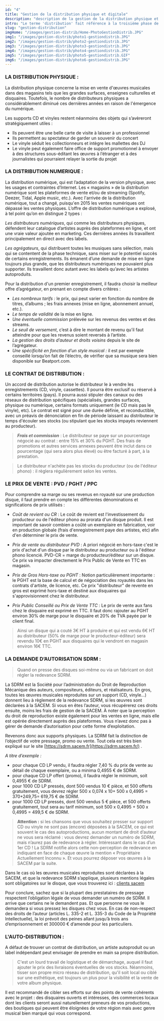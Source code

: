 ```yaml
---
id: "4"
title: "Gestion de la distribution physique et digitale"
description: "description de la gestion de la distribution physique et digitale"
intro: "Le terme 'distribution' fait référence à la troisième phase de production d'un enregistrement, qu'il s'agisse d'un album, d'un Ep ou d'un maxi. Cette phase englobe la commercialisation du produit à l'intention des consommateurs potentiels."
slug: "gestion-distribution"
imgHome: "/images/gestion-distrib/Home-PhotoGestionDistrib.JPG"
img1: "/images/gestion-distrib/photo1-gestiondistrib.JPG"
img2: "/images/gestion-distrib/photo2-gestiondistrib.JPG"
img3: "/images/gestion-distrib/photo3-gestiondistrib.JPG"
img4: "/images/gestion-distrib/photo4-gestiondistrib.JPG"
img5: "/images/gestion-distrib/photo5-gestiondistrib.GIF"
img6: "/images/gestion-distrib/photo6-gestiondistrib.JPG"
---
```


<!-- section:start -->

### **LA DISTRIBUTION PHYSIQUE :**

La distribution physique concerne la mise en vente d'œuvres musicales dans des magasins tels que les grandes surfaces, enseignes culturelles et disquaires. Toutefois, le nombre de distributeurs physiques a considérablement diminué ces dernières années en raison de l'émergence du numérique.

Les supports CD et vinyles restent néanmoins des objets qui s’avèreront stratégiquement utiles :

- Ils peuvent être une belle carte de visite à laisser à un professionnel
- Ils permettent au spectateur de garder un souvenir du concert
- Le vinyle séduit les collectionneurs et intègre les mallettes des DJ
- Le vinyle peut également faire office de support promotionnel à envoyer à des structures sous-éditant les œuvres à l’étranger et à des journalistes qui pourraient relayer la sortie du projet

<!-- section:end -->
<!-- section:start -->

### **LA DISTRIBUTION NUMERIQUE :**

La distribution numérique, qui est l’adaptation de la version physique, avec les usages et contraintes d’Internet. Les « magasins » de la distribution numérique sont les plateformes de vente et/ou de streaming (Spotify, Deezer, Tidal, Apple music, etc.). Avec l'arrivée de la distribution numérique, tout a changé, puisqu'en 2015 les ventes numériques ont dépassé les ventes physiques. L’offre de distribution numérique a explosé, à tel point qu’on en distingue 2 types :

_Les distributeurs numériques_, qui comme les distributeurs physiques, défendent leur catalogue d’artistes auprès des plateformes en ligne, et ont une vraie valeur ajoutée en marketing. Ces dernières années ils travaillent principalement en direct avec des labels.

_Les agrégateurs_, qui distribuent toutes les musiques sans sélection, mais qui se contentent de la phase technique, sans miser sur le potentiel succès de certains enregistrements. Ils émanent d’une demande de mise en ligne toujours plus grande, que les distributeurs numériques ne pouvaient plus supporter. Ils travaillent donc autant avec les labels qu’avec les artistes autoproduits.

Pour la distribution d'un premier enregistrement, il faudra choisir la meilleur offre d’agrégateur, en prenant en compte divers critères :

- _Les nombreux tarifs :_ le prix, qui peut varier en fonction du nombre de titres, d’albums ; les frais annexes (mise en ligne, abonnement annuel, etc.).
- _Le temps de validité_ de la mise en ligne.
- _Une éventuelle commission_ prélevée sur les revenus des ventes et des streams.
- _Le seuil de versement_, c’est à dire le montant de revenu qu’il faut atteindre pour que les revenus soient reversés à l’artiste.
- _La gestion des droits d’auteur et droits voisins_ depuis le site de l’agrégateur.
- _Une spécificité en fonction d’un style musical :_ il est par exemple conseillé lorsqu’on fait de l’électro, de vérifier que sa musique sera bien disponible sur Beatport.com.

<!-- section:end -->
<!-- section:start -->

### **LE CONTRAT DE DISTRIBUTION :**

Un accord de distribution autorise le distributeur le à vendre les enregistrements (CD, vinyle, cassettes).
Il pourra être exclusif ou réservé à certains territoires (pays). Il pourra aussi stipuler des canaux ou des réseaux de distribution spécifiques (spécialisés, grandes surfaces, physique ou numérique, certains formats uniquement (le CD mais pas le vinyle), etc).
Le contrat est signé pour une durée définie, et reconductible, avec un préavis de dénonciation en fin de période laissant au distributeur le temps d'écouler ses stocks (ou stipulant que les stocks impayés reviennent au producteur).

> **_Frais et commission_** : Le distributeur se paye sur un pourcentage négocié au contrat : entre 15% et 30% du PGHT. Des frais de promotions et autres services annexes peuvent être inclut dans ce pourcentage (qui sera alors plus élevé) ou être facturé à part, à la prestation.

> Le distributeur n'achète pas les stocks du producteur (ou de l'éditeur phono) : il règlera régulièrement selon les ventes.

<!-- section:end -->
<!-- section:start -->

### **LE PRIX DE VENTE : PVD / PGHT / PPC**

Pour comprendre sa marge ou ses revenus en royauté sur une production disque, il faut prendre en compte les différentes dénominations et significations de prix utilisés :

- _Coût de revient ou CR_ :
  Le coût de revient est l'investissement du producteur ou de l'éditeur phono au prorata d'un disque produit. Il est important de savoir combien a coûté un exemplaire en fabrication, voir en production globale (frais d'enregistrement paye des artistes, etc) afin d'en déterminer le prix de vente.

- _Prix de vente au distributeur PVD_ :
  A priori négocié en hors-taxe c'est le prix d'achat d'un disque par le distributeur au producteur ou à l'éditeur phono licencié. PVD-CR = marge du producteur/éditeur sur un disque. Ce prix va impacter directement le Prix Public de Vente en TTC en magasin.

- _Prix de Gros Hors-taxe ou PGHT_ :
  Notion particulièrement importante : le PGHT est la base de calcul et de négociation des royautés dans les contrats d'artiste, de licence, etc. Ce prix "distributeur" de revente en gros est exprimé hors-taxe et destiné aux disquaires qui s'approvisionnent chez le distributeur.

- _Prix Public Conseillé ou Prix de Vente TTC_ :
  Le prix de vente aux fans chez le disquaire est exprimé en TTC. Il faut donc rajouter au PGHT environ 30% de marge pour le disquaire et 20% de TVA payée par le client final.

> Ainsi un disque qui a couté 3€ HT à produire et qui est vendu 6€ HT au distributeur (50% de marge pour le producteur-éditeur) sera revendu 10€ en PGHT aux disquaires qui le vendront en magasin environ 16€ TTC.

<!-- section:end -->
<!-- section:start -->

### **LA DEMANDE D’AUTORISATION SDRM :**

> Quand on presse des disques soi-même ou via un fabricant on doit régler la redevance SDRM.

La SDRM est la Société pour l’administration du Droit de Reproduction Mécanique des auteurs, compositeurs, éditeurs, et réalisateurs. En gros, toutes les œuvres musicales reproduites sur un support (CD, vinyle…) donnent lieu à règlement de la redevance SDRM, si les œuvres sont déclarées à la SACEM. Si vous en êtes l’auteur, vous récupérerez ces droits ensuite, moins les frais de gestion de la SACEM.
À noter que la perception du droit de reproduction existe également pour les ventes en ligne, mais elle est opérée directement auprès des plateformes. Vous n’avez donc pas à gérer de demande d’autorisation pour cette forme d’exploitation.

Revenons donc aux supports physiques. La SDRM fait la distinction de l’objectif de votre pressage, promo ou vente. Tout cela est très bien expliqué sur le site [https://sdrm.sacem.fr](https://sdrm.sacem.fr/) .

_A titre d’exemple :_

- pour chaque CD LP vendu, il faudra régler 7,40 % du prix de vente au détail de chaque exemplaire, ou a minima 0,4955 € de SDRM.
- pour chaque CD LP offert (promo), il faudra régler le minimum, soit 0,4955 € de SDRM.
- pour 1000 CD LP pressés, dont 500 vendus 10 € pièce, et 500 offerts gratuitement, vous devrez régler 500 x 0,074 x 10+ 500 x 0,4995 = 370+249,75= 619,75 € de SDRM.
- pour 1000 CD LP pressés, dont 500 vendus 5 € pièce, et 500 offerts gratuitement, tout sera au tarif minimum, soit 500 x 0,4995 + 500 x 0,4995 = 499,5 € de SDRM.

> **Attention :** si les chansons que vous souhaitez presser sur support CD ou vinyle ne sont pas (encore) déposées à la SACEM, ce qui est souvent le cas des autoproductions, aucun montant de droit d’auteur ne vous sera réclamé : vous devrez demander un numéro de SDRM, mais n’aurez pas de redevance à régler. Intéressant dans le cas d’un 1er CD ! La SDRM notifie alors cette non-perception de redevance en indiquant en face de chaque œuvre la mention « Propriétaire Actuellement Inconnu ». Et vous pourrez déposer vos œuvres à la SACEM par la suite.

Dans le cas où les œuvres musicales reproduites sont déclarées à la SACEM, et que la redevance SDRM s’applique, plusieurs mentions légales sont obligatoires sur le disque, que vous trouverez ici : [clients sacem](https://clients.sacem.fr/autorisations/production-de-disque-opo)

Pour conclure, sachez que si la plupart des prestataires de pressage respectent l’obligation légale de vous demander un numéro de SDRM. Il arrive que certains ne le demandent pas. Et que personne ne vous le demandera si vous pressez les disques chez vous. En cas de non-respect des droits de l’auteur (articles L. 335-2 et L. 335-3 du Code de la Propriété Intellectuelle), la loi prévoit des peines allant jusqu’à trois ans d’emprisonnement et 300000 € d’amende pour les particuliers.

<!-- section:end -->
<!-- section:start -->

### **L'AUTO-DISTRIBUTION :**

A défaut de trouver un contrat de distribution, un artiste autoproduit ou un label indépendant peut envisager de prendre en main sa propre distribution.

> C'est un lourd travail de logistique et de démarchage, auquel il faut ajouter le prix des livraisons éventuelles de vos stocks. Néanmoins, tisser son propre micro réseau de distribution, qu'il soit local ou ciblé sur une esthétique, est toujours un plus pour la visibilité et la vente de votre album physique.

Il est recommandé de cibler ses efforts sur des points de vente cohérents avec le projet : des disquaires ouverts et intéresses, des commerces locaux dont les clients seront aussi naturellement preneurs de vos productions, des boutiques qui peuvent être éloignées de votre région mais avec genre musical bien marqué qui vous correspond.
